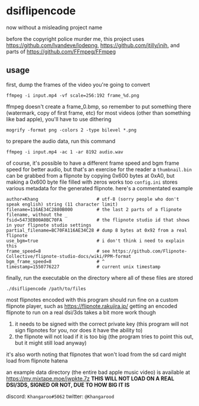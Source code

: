 # dsiflipencode
now without a misleading project name

before the copyright police murder me, this project uses https://github.com/lvandeve/lodepng, https://github.com/jtilly/inih, and parts of https://github.com/FFmpeg/FFmpeg

## usage
first, dump the frames of the video you're going to convert
```
ffmpeg -i input.mp4 -vf scale=256:192 frame_%d.png
```
ffmpeg doesn't create a frame_0.bmp, so remember to put something there (watermark, copy of first frame, etc)
for most videos (other than something like bad apple), you'll have to use dithering
```
mogrify -format png -colors 2 -type bilevel *.png
```
to prepare the audio data, run this command
```
ffmpeg -i input.mp4 -ac 1 -ar 8192 audio.wav
```
of course, it's possible to have a different frame speed and bgm frame speed for better audio, but that's an exercise for the reader
a `thumbnail.bin` can be grabbed from a flipnote by copying 0x600 bytes at 0xA0, but making a 0x600 byte file filled with zeros works too
`config.ini` stores various metadata for the generated flipnote. here's a commentated example
```
author=Khang                      # utf-8 (sorry people who don't speak english) string (11 character limit)
filename=116AE34C2880B000         # the last 2 parts of a flipnote filename, without the _
fsid=5473EB00A0BC70FA             # the flipnote studio id that shows in your flipnote studio settings
partial_filename=BC70FA116AE34C28 # dump 8 bytes at 0x92 from a real flipnote
use_bgm=true                      # i don't think i need to explain this
frame_speed=8                     # see https://github.com/Flipnote-Collective/flipnote-studio-docs/wiki/PPM-format
bgm_frame_speed=8                 # ^
timestamp=1550776227              # current unix timestamp
```
finally, run the executable on the directory where all of these files are stored
```
./dsiflipencode /path/to/files
```
most flipnotes encoded with this program should run fine on a custom flipnote player, such as https://flipnote.rakujira.jp/
getting an encoded flipnote to run on a real dsi/3ds takes a bit more work though
1. it needs to be signed with the correct private key (this program will not sign flipnotes for you, nor does it have the ability to)
2. the flipnote will not load if it is too big (the program tries to point this out, but it might still load anyway)

it's also worth noting that flipnotes that won't load from the sd card might load from flipnote hatena

an example data directory (the entire bad apple music video) is available at https://my.mixtape.moe/jwpkte.7z
**THIS WILL NOT LOAD ON A REAL DSI/3DS, SIGNED OR NOT, DUE TO HOW BIG IT IS**

discord: `Khangaroo#5062`
twitter: `@Khangarood`
